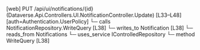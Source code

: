 [web] PUT /api/ui/notifications/{id}  (Dataverse.Api.Controllers.UI.NotificationController.Update)  [L33–L48] [auth=Authentication.UserPolicy]
  └─ calls NotificationRepository.WriteQuery [L38]
  └─ writes_to Notification [L38]
    └─ reads_from Notifications
  └─ uses_service IControlledRepository<Notification>
    └─ method WriteQuery [L38]

